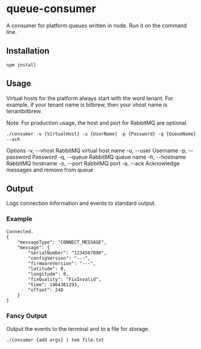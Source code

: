 # queue-consumer
A consumer for platform queues written in node. Run it on the command line.

## Installation

    npm install

## Usage

Virtual hosts for the platform always start with the word tenant. For example, if your tenant name is bitbrew, then your vhost name is tenantbitbrew.

Note: For production usage, the host and port for RabbitMQ are optional.

    ./consumer -v {VirtualHost} -u {UserName} -p {Password} -q {QueueName} --ack

Options
    -v, --vhost		RabbitMQ virtual host name
    -u, --user		Username
    -p, --password	Password
    -q, --queue		RabbitMQ queue name
    -h, --hostname	RabbitMQ hostname
    -o, --port		RabbitMQ port
    -a, --ack         Acknowledge messages and remove from queue

## Output
Logs connection information and events to standard output.

### Example

    Connected.
    {
        "messageType": "CONNECT_MESSAGE",
        "message": {
            "serialNumber": "1234567890",
            "configVersion": "---",
            "firmwareVersion": "---",
            "latitude": 0,
            "longitude": 0,
            "fixQuality": "FixInvalid",
            "time": 1464361193,
            "offset": 240
        }
    }

### Fancy Output
Output the events to the terminal and to a file for storage.

    ./consumer {add args} | tee file.txt
